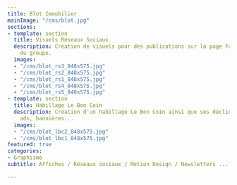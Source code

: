```yaml
---
title: Blot Immobilier
mainImage: "/cms/blot.jpg"
sections:
- template: section
  title: Visuels Réseaux Sociaux
  description: Création de visuels pour des publications sur la page Facebook et LinkedIn
    du groupe.
  images:
  - "/cms/blot_rs3_848x575.jpg"
  - "/cms/blot_rs2_848x575.jpg"
  - "/cms/blot_rs1_848x575.jpg"
  - "/cms/blot_rs4_848x575.jpg"
  - "/cms/blot_rs5_848x575.jpg"
- template: section
  title: Habillage Le Bon Coin
  description: Création d'un habillage Le Bon Coin ainsi que ses déclinaisons en native
    ads, bannières...
  images:
  - "/cms/blot_lbc2_848x575.jpg"
  - "/cms/blot_lbc1_848x575.jpg"
featured: true
categories:
- Graphisme
subtitle: Affiches / Réseaux sociaux / Motion Design / Newsletters ...

---
```


